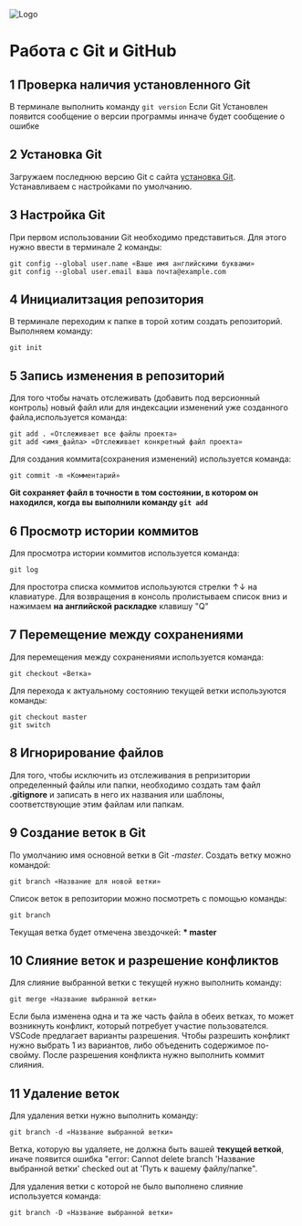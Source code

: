 ![Logo](Git-Logo-1788C.png)
# Работа с Git и GitHub
## 1 Проверка наличия установленного Git
В терминале выполнить команду `git version`
Если Git Установлен появится сообщение о версии программы инначе будет сообщение о ошибке
## 2 Установка Git
Загружаем последнюю версию Git с сайта [установка Git](https://git-scm.com/download/win).
Устанавливаем с настройками по умолчанию.
## 3 Настройка Git
При первом использовании Git необходимо представиться. Для
этого нужно ввести в терминале 2 команды:
~~~
git config --global user.name «Ваше имя английскими буквами»
git config --global user.email ваша почта@example.com
~~~
## 4 Инициалитзация репозитория
В терминале переходим к папке в торой хотим создать репозиторий. Выполняем команду:
~~~
git init
~~~
## 5 Запись изменения в репозиторий
Для того чтобы начать отслеживать (добавить под версионный контроль) новый файл или для индексации изменений уже созданного файла,используется команда:
~~~
git add . «Отслеживает все файлы проекта»
git add <имя_файла> «Отслеживает конкретный файл проекта»
~~~
Для создания коммита(сохранения изменений) используется команда:
~~~
git commit -m «Комментарий»
~~~
**Git сохраняет файл в точности в том состоянии, в котором он находился, когда вы выполнили команду `git add`**
## 6 Просмотр истории коммитов
Для просмотра истории коммитов используется команда:
~~~
git log
~~~
Для простотра списка коммитов используются стрелки ↑↓ на клавиатуре.
Для возвращения в консоль пролистываем список вниз и нажимаем **на английской раскладке** клавишу "Q"
## 7 Перемещение между сохранениями
Для перемещения между сохранениями используется команда:
~~~
git checkout «Ветка»
~~~
Для перехода к актуальному состоянию текущей ветки используются команды:
~~~
git checkout master
git switch
~~~
## 8 Игнорирование файлов
Для того, чтобы исключить из отслеживания в репризитории определенный файлы или папки, необходимо создать там файл **.gitignore** и записать в него их названия или шаблоны, соответствующие этим файлам или папкам.
## 9 Создание веток в Git
По умолчанию имя основной ветки в Git -*master*.
Создать ветку можно командой:
```
git branch «Название для новой ветки»
```
Список веток в репозитории можно посмотреть с помощью команды:
```
git branch
```
Текущая ветка будет отмечена звездочкей: **\* master**
## 10 Слияние веток и разрешение конфликтов
Для слияние выбранной ветки с текущей нужно выполнить команду:
```
git merge «Название выбранной ветки»
```
Если была изменена одна и та же часть файла в обеих ветках, то может возникнуть конфликт, который потребует участие пользователся.
VSCode предлагает варианты разрешения.
Чтобы разрешить конфликт нужно выбрать 1 из вариантов, либо объеденить содержимое по-свойму.
После разрешения конфликта нужно выполнить коммит слияния.
## 11 Удаление веток
Для удаления ветки нужно выполнить команду:
```
git branch -d «Название выбранной ветки»
```
Ветка, которую вы удаляете, не должна быть вашей **текущей веткой**, иначе появится ошибка "error: Cannot delete branch 'Название выбранной ветки' checked out at 'Путь к вашему файлу/папке".

Для удаления ветки с которой не было выполнено слияние используется команда:
```
git branch -D «Название выбранной ветки»
```